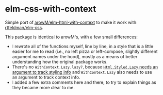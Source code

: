 # elm-css-with-context

Simple port of [arowM/elm-html-with-context](https://package.elm-lang.org/packages/arowM/elm-html-with-context/latest/) to make it work with [rtfeldman/elm-css](https://package.elm-lang.org/packages/rtfeldman/elm-css/latest/).

This package is identical to arowM's, with a few small differences:

* I rewrote all of the functions myself, line by line, in a style that is a little easier for me to read (i.e., no left pizza or left-compose, slightly different argument names under the hood), mostly as a means of better understanding how the original package works.
* There's no `WithContext.Lazy.lazy7`, because [`Html.Styled.Lazy` needs an argument to track styling info](https://github.com/rtfeldman/elm-css/blob/551376deabbfa50eec40a0a735941b4edf7ea592/src/Html/Styled/Lazy.elm#L3-L4) and `WithContext.Lazy` also needs to use an argument to track context info.
* I added a few extra comments here and there, to try to explain things as they became more clear to me.